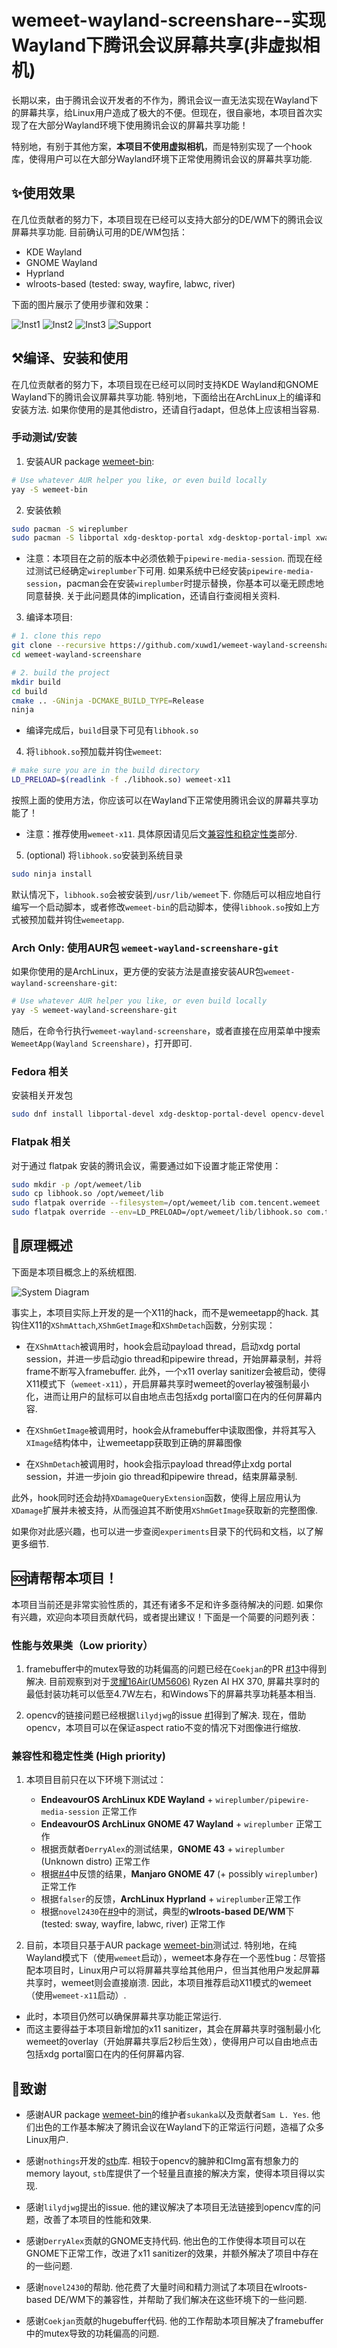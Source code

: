 

# wemeet-wayland-screenshare--实现Wayland下腾讯会议屏幕共享(非虚拟相机)

长期以来，由于腾讯会议开发者的不作为，腾讯会议一直无法实现在Wayland下的屏幕共享，给Linux用户造成了极大的不便。但现在，很自豪地，本项目首次实现了在大部分Wayland环境下使用腾讯会议的屏幕共享功能！

特别地，有别于其他方案，**本项目不使用虚拟相机**，而是特别实现了一个hook库，使得用户可以在大部分Wayland环境下正常使用腾讯会议的屏幕共享功能.



## ✨使用效果

在几位贡献者的努力下，本项目现在已经可以支持大部分的DE/WM下的腾讯会议屏幕共享功能. 目前确认可用的DE/WM包括：

- KDE Wayland
- GNOME Wayland
- Hyprland
- wlroots-based (tested: sway, wayfire, labwc, river)

下面的图片展示了使用步骤和效果：

![Inst1](./resource/instruction-1.png "instruction-1")
![Inst2](./resource/instruction-2.png "instruction-2")
![Inst3](./resource/instruction-3-new.png "instruction-3")
![Support](./resource/supported_DEs.png "support")


## ⚒️编译、安装和使用

在几位贡献者的努力下，本项目现在已经可以同时支持KDE Wayland和GNOME Wayland下的腾讯会议屏幕共享功能. 特别地，下面给出在ArchLinux上的编译和安装方法. 如果你使用的是其他distro，还请自行adapt，但总体上应该相当容易.

### 手动测试/安装

1. 安装AUR package [wemeet-bin](https://aur.archlinux.org/packages/wemeet-bin):

```bash
# Use whatever AUR helper you like, or even build locally
yay -S wemeet-bin  
```

2. 安装依赖

```bash
sudo pacman -S wireplumber
sudo pacman -S libportal xdg-desktop-portal xdg-desktop-portal-impl xwaylandvideobridge opencv
```

- 注意：本项目在之前的版本中必须依赖于`pipewire-media-session`. 而现在经过测试已经确定`wireplumber`下可用. 如果系统中已经安装`pipewire-media-session`，pacman会在安装`wireplumber`时提示替换，你基本可以毫无顾虑地同意替换. 关于此问题具体的implication，还请自行查阅相关资料.

3. 编译本项目:

```bash
# 1. clone this repo
git clone --recursive https://github.com/xuwd1/wemeet-wayland-screenshare.git
cd wemeet-wayland-screenshare

# 2. build the project
mkdir build
cd build
cmake .. -GNinja -DCMAKE_BUILD_TYPE=Release
ninja

```

- 编译完成后，`build`目录下可见有`libhook.so`

4. 将`libhook.so`预加载并钩住`wemeet`:

```bash
# make sure you are in the build directory
LD_PRELOAD=$(readlink -f ./libhook.so) wemeet-x11
```

按照上面的使用方法，你应该可以在Wayland下正常使用腾讯会议的屏幕共享功能了！
- 注意：推荐使用`wemeet-x11`. 具体原因请见后文[兼容性和稳定性类](#兼容性和稳定性类-high-priority)部分.


5. (optional) 将`libhook.so`安装到系统目录

```bash
sudo ninja install
```
默认情况下，`libhook.so`会被安装到`/usr/lib/wemeet`下. 你随后可以相应地自行编写一个启动脚本，或者修改`wemeet-bin`的启动脚本，使得`libhook.so`按如上方式被预加载并钩住`wemeetapp`.



### Arch Only: 使用AUR包 `wemeet-wayland-screenshare-git`

如果你使用的是ArchLinux，更方便的安装方法是直接安装AUR包`wemeet-wayland-screenshare-git`:

```bash
# Use whatever AUR helper you like, or even build locally
yay -S wemeet-wayland-screenshare-git

```

随后，在命令行执行`wemeet-wayland-screenshare`，或者直接在应用菜单中搜索`WemeetApp(Wayland Screenshare)`，打开即可.

### Fedora 相关

安装相关开发包

```bash
sudo dnf install libportal-devel xdg-desktop-portal-devel opencv-devel xwaylandvideobridge libX11-devel libXrandr-devel libXcomposite-devel libXdamage-devel pipewire-devel
```

### Flatpak 相关

对于通过 flatpak 安装的腾讯会议，需要通过如下设置才能正常使用：

```bash
sudo mkdir -p /opt/wemeet/lib
sudo cp libhook.so /opt/wemeet/lib
sudo flatpak override --filesystem=/opt/wemeet/lib com.tencent.wemeet
sudo flatpak override --env=LD_PRELOAD=/opt/wemeet/lib/libhook.so com.tencent.wemeet
```

## 🔬原理概述

下面是本项目概念上的系统框图.

![System Diagram](./resource/diagram.svg "system diagram")

事实上，本项目实际上开发的是一个X11的hack，而不是wemeetapp的hack. 其钩住X11的`XShmAttach`,`XShmGetImage`和`XShmDetach`函数，分别实现：

- 在`XShmAttach`被调用时，hook会启动payload thread，启动xdg portal session，并进一步启动gio thread和pipewire thread，开始屏幕录制，并将frame不断写入framebuffer. 此外，一个x11 overlay sanitizer会被启动，使得X11模式下（`wemeet-x11`），开启屏幕共享时wemeet的overlay被强制最小化，进而让用户的鼠标可以自由地点击包括xdg portal窗口在内的任何屏幕内容.

- 在`XShmGetImage`被调用时，hook会从framebuffer中读取图像，并将其写入`XImage`结构体中，让wemeetapp获取到正确的屏幕图像

- 在`XShmDetach`被调用时，hook会指示payload thread停止xdg portal session，并进一步join gio thread和pipewire thread，结束屏幕录制.

此外，hook同时还会劫持`XDamageQueryExtension`函数，使得上层应用认为`XDamage`扩展并未被支持，从而强迫其不断使用`XShmGetImage`获取新的完整图像.

如果你对此感兴趣，也可以进一步查阅`experiments`目录下的代码和文档，以了解更多细节.



## 🆘请帮帮本项目！

本项目当前还是非常实验性质的，其还有诸多不足和许多亟待解决的问题. 如果你有兴趣，欢迎向本项目贡献代码，或者提出建议！下面是一个简要的问题列表：


### 性能与效果类（Low priority）

1. framebuffer中的mutex导致的功耗偏高的问题已经在`Coekjan`的PR [#13](https://github.com/xuwd1/wemeet-wayland-screenshare/pull/13)中得到解决. 目前观察到对于[灵耀16Air(UM5606)](https://wiki.archlinux.org/title/ASUS_Zenbook_UM5606) Ryzen AI HX 370, 屏幕共享时的最低封装功耗可以低至4.7W左右，和Windows下的屏幕共享功耗基本相当.


2. opencv的链接问题已经根据`lilydjwg`的issue [#1](https://github.com/xuwd1/wemeet-wayland-screenshare/issues/1)得到了解决. 现在，借助opencv，本项目可以在保证aspect ratio不变的情况下对图像进行缩放.



### 兼容性和稳定性类 (High priority)


1. 本项目目前只在以下环境下测试过：
   - **EndeavourOS ArchLinux KDE Wayland** + `wireplumber/pipewire-media-session` 正常工作
   - **EndeavourOS ArchLinux GNOME 47 Wayland** + `wireplumber` 正常工作
   - 根据贡献者`DerryAlex`的测试结果，**GNOME 43** + `wireplumber` (Unknown distro) 正常工作
   - 根据[#4](https://github.com/xuwd1/wemeet-wayland-screenshare/pull/4)中反馈的结果，**Manjaro GNOME 47** (+ possibly `wireplumber`) 正常工作
   - 根据`falser`的反馈，**ArchLinux Hyprland** + `wireplumber`正常工作
   - 根据`novel2430`在[#9](https://github.com/xuwd1/wemeet-wayland-screenshare/issues/9)中的测试，典型的**wlroots-based DE/WM**下 (tested: sway, wayfire, labwc, river) 正常工作

2. 目前，本项目只基于AUR package [wemeet-bin](https://aur.archlinux.org/packages/wemeet-bin)测试过. 特别地，在纯Wayland模式下（使用`wemeet`启动），wemeet本身存在一个恶性bug：尽管搭配本项目时，Linux用户可以将屏幕共享给其他用户，但当其他用户发起屏幕共享时，wemeet则会直接崩溃. 因此，本项目推荐启动X11模式的wemeet（使用`wemeet-x11`启动）.

- 此时，本项目仍然可以确保屏幕共享功能正常运行.
- 而这主要得益于本项目新增加的x11 sanitizer，其会在屏幕共享时强制最小化wemeet的overlay（开始屏幕共享后2秒后生效），使得用户可以自由地点击包括xdg portal窗口在内的任何屏幕内容.



## 🙏致谢

- 感谢AUR package [wemeet-bin](https://aur.archlinux.org/packages/wemeet-bin)的维护者`sukanka`以及贡献者`Sam L. Yes`. 他们出色的工作基本解决了腾讯会议在Wayland下的正常运行问题，造福了众多Linux用户.

- 感谢`nothings`开发的[stb](https://github.com/nothings/stb)库. 相较于opencv的臃肿和CImg富有想象力的memory layout, `stb`库提供了一个轻量且直接的解决方案，使得本项目得以实现.

- 感谢`lilydjwg`提出的issue. 他的建议解决了本项目无法链接到opencv库的问题，改善了本项目的性能和效果.

- 感谢`DerryAlex`贡献的GNOME支持代码. 他出色的工作使得本项目可以在GNOME下正常工作，改进了x11 sanitizer的效果，并额外解决了项目中存在的一些问题.

- 感谢`novel2430`的帮助. 他花费了大量时间和精力测试了本项目在wlroots-based DE/WM下的兼容性，并帮助了我们解决在这些环境下的一些问题.

- 感谢`Coekjan`贡献的hugebuffer代码. 他的工作帮助本项目解决了framebuffer中的mutex导致的功耗偏高的问题.
